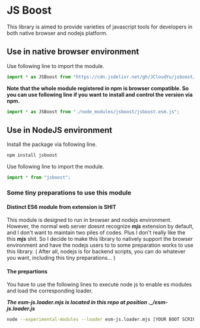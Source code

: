 # JS Boost #
This library is aimed to provide varieties of javascript tools for developers in both native browser and nodejs platform.

## Use in native browser environment ##
Use following line to import the module.
```javascript
import * as JSBoost from "https://cdn.jsdelivr.net/gh/JCloudYu/jsboost/jsboost.esm.js";
```

**Note that the whole module registered in npm is browser compatible. So you can use following line if you want to install and control the version via npm.**
```javascript
import * as JSBoost from "./node_modules/jsboost/jsboost.esm.js";
```

## Use in NodeJS environment ##
Install the package via following line.
```sh
npm install jsboost
```

Use following line to import the module.
```javascript
import * from "jsboost";
```

### Some tiny preparations to use this module ###
#### Distinct ES6 module from extension is SHIT ####
This module is designed to run in browser and nodejs environment. However, the normal web server doesnt recognize _**mjs**_ extension by default, and I don't want to maintain two piles of codes. Plus I don't really like the this _**mjs**_ shit.  So I decide to make this library to natively support the browser environment and have the nodejs users to to some preparation works to use this library. ( After all, nodejs is for backend scripts, you can do whatever you want, including this tiny preparations... )

#### The prepartions ####
You have to use the following lines to execute node js to enable es modules and load the corresponding loader. 

_**The esm-js.loader.mjs is located in this repo at position .\_/esm-js.loader.js**_
```sh
node --experimental-modules --loader esm-js.loader.mjs [YOUR BOOT SCRIPT]
```